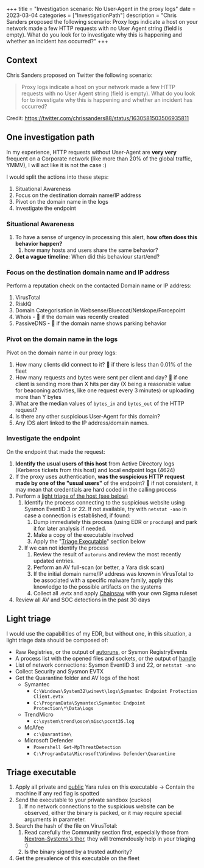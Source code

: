 +++
title = "Investigation scenario: No User-Agent in the proxy logs"
date = 2023-03-04
categories = ["InvestigationPath"]
description = "Chris Sanders proposed the following scenario: Proxy logs indicate a host on your network made a few HTTP requests with no User Agent string (field is empty). What do you look for to investigate why this is happening and whether an incident has occurred?"
+++


## Context

Chris Sanders proposed on Twitter the following scenario:

> Proxy logs indicate a host on your network made a few HTTP requests with no User Agent string (field is empty). What do you look for to investigate why this is happening and whether an incident has occurred?

Credit: https://twitter.com/chrissanders88/status/1630581503506935811

## One investigation path

In my experience, HTTP requests without User-Agent are **very very** frequent on a Corporate network (like more than 20% of the global traffic, YMMV), I will act like it is not the case :)

I would split the actions into these steps:
1. Situational Awareness
1. Focus on the destination domain name/IP address
1. Pivot on the domain name in the logs
1. Investigate the endpoint

### Situational Awareness

1. To have a sense of urgency in processing this alert, **how often does this behavior happen?**
	1. how many hosts and users share the same behavior?
1. **Get a vague timeline**: When did this behaviour start/end?

### Focus on the destination domain name and IP address

Perform a reputation check on the contacted Domain name or IP address:

1. VirusTotal
1. RiskIQ
1. Domain Categorisation in Websense/Bluecoat/Netskope/Forcepoint
1. Whois - 🚩 if the domain was recently created
1. PassiveDNS - 🚩 if  the domain name shows parking behavior

### Pivot on the domain name in the logs

Pivot on the domain name in our proxy logs:
1. How many clients did connect to it?  🚩 if there is less than 0.01% of the fleet
1. How many requests and bytes were sent per client and day?  🚩 if one client is sending more than X hits per day (X being a reasonable value for beaconing activities, like one request every 3 minutes) or uploading more than Y bytes
1. What are the median values of `bytes_in` and `bytes_out` of the HTTP request?
1. Is there any other suspicious User-Agent for this domain?
1. Any IDS alert linked to the IP address/domain names.

### Investigate the endpoint

On the endpoint that made the request:
1. **Identify the usual users of this host** from Active Directory logs (Kerberos tickets from this host) and local endpoint logs (4624)
1. If the proxy uses authentication, **was the suspicious HTTP request made by one of the "usual users"** of the endpoint? 🚩 if not consistent, it may mean that credentials are hard coded in the calling process
1. Perform a [light triage of the host (see below)](#light-triage)
	1. Identify the process connecting to the suspicious website using Sysmon EventID 3 or 22. If not available, try with `netstat -ano` in case a connection is established, if found:
		1. Dump immediately this process (using  EDR or `procdump`) and park it for later analysis if needed.
		1. Make a copy of the executable involved
		1. Apply the "[Triage Executable](#triage-executable)" section below
	1. If we can not identify the process
		1. Review the result of `autoruns` and review the most recently updated entries.
		1. Perform an AV full-scan (or better, a Yara disk scan)
		1. If the initial domain name/IP address was known in VirusTotal to be associated with a specific malware family, apply this knowledge to the possible artifacts on the systems
		1. Collect all .evtx and apply [Chainsaw](https://github.com/WithSecureLabs/chainsaw) with your own Sigma ruleset
1. Review all AV and SOC detections in the past 30 days



## Light triage

I would use the capabilities of my EDR, but without one, in this situation, a light triage data should be composed of:
- Raw Registries, or the output of [autoruns](https://learn.microsoft.com/en-us/sysinternals/downloads/autoruns), or Sysmon RegistryEvents
- A process list with the opened files and sockets, or the output of [handle](https://learn.microsoft.com/en-us/sysinternals/downloads/handle)
- List of network connections: Sysmon EventID 3 and 22, or `netstat -ano`
- Collect Security and Sysmon EVTX
- Get the Quarantine folder and AV logs of the host
	- Symantec
		- `C:\Windows\System32\winevt\logs\Symantec Endpoint Protection Client.evtx`
		-  `C:\ProgramData\Symantec\Symantec Endpoint Protection\*\Data\Logs`
	- TrendMicro
		- `c:\system\trend\osce\misc\pccnt35.log`
	- McAfee
		- `c:\Quarantine\`
	- Microsoft Defender
		-  `Powershell Get-MpThreatDetection`
		- `C:\ProgramData\Microsoft\Windows Defender\Quarantine`

## Triage executable

1. Apply all private and [public](https://github.com/Neo23x0/signature-base) Yara rules on this executable -> Contain the machine if any red flag is spotted
2. Send the executable to your private sandbox (cuckoo)
	1. If no network connections to the suspicious website can be observed, either the binary is packed, or it may require special arguments in parameter.
3. Search the hash of the file on VirusTotal:
	1. Read carefully the Community section first, especially those from [Nextron-Systems's thor](https://www.virustotal.com/gui/user/thor), they will tremendously help in your triaging :)
	2. Is the binary signed by a trusted authority?
4. Get the prevalence of this executable on the fleet
